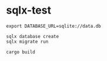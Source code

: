 # sqlx-test

```shell
export DATABASE_URL=sqlite://data.db

sqlx database create
sqlx migrate run

cargo build
```
